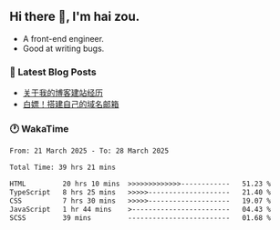 ## Hi there 👋, I'm hai zou.

- A front-end engineer.
- Good at writing bugs.

### 📖 Latest Blog Posts
<!-- BLOG-POST-LIST:START -->
- [关于我的博客建站经历](https://www.izou.top/2025/01/blog-site-build/)
- [白嫖！搭建自己的域名邮箱](https://www.izou.top/2025/01/domain-mail/)
<!-- BLOG-POST-LIST:END -->

### 🕐 WakaTime
<!--START_SECTION:waka-->

```txt
From: 21 March 2025 - To: 28 March 2025

Total Time: 39 hrs 21 mins

HTML         20 hrs 10 mins  >>>>>>>>>>>>>------------   51.23 %
TypeScript   8 hrs 25 mins   >>>>>--------------------   21.40 %
CSS          7 hrs 30 mins   >>>>>--------------------   19.07 %
JavaScript   1 hr 44 mins    >------------------------   04.43 %
SCSS         39 mins         -------------------------   01.68 %
```

<!--END_SECTION:waka-->
